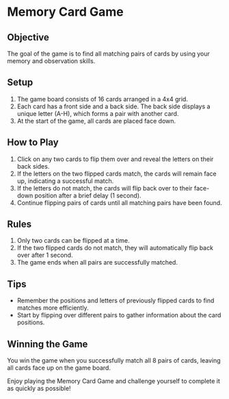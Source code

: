# Memory Card Game

## Objective
The goal of the game is to find all matching pairs of cards by using your memory and observation skills.

## Setup
1. The game board consists of 16 cards arranged in a 4x4 grid.
2. Each card has a front side and a back side. The back side displays a unique letter (A-H), which forms a pair with another card.
3. At the start of the game, all cards are placed face down.

## How to Play
1. Click on any two cards to flip them over and reveal the letters on their back sides.
2. If the letters on the two flipped cards match, the cards will remain face up, indicating a successful match.
3. If the letters do not match, the cards will flip back over to their face-down position after a brief delay (1 second).
4. Continue flipping pairs of cards until all matching pairs have been found.

## Rules
1. Only two cards can be flipped at a time.
2. If the two flipped cards do not match, they will automatically flip back over after 1 second.
3. The game ends when all pairs are successfully matched.

## Tips
- Remember the positions and letters of previously flipped cards to find matches more efficiently.
- Start by flipping over different pairs to gather information about the card positions.

## Winning the Game
You win the game when you successfully match all 8 pairs of cards, leaving all cards face up on the game board.

Enjoy playing the Memory Card Game and challenge yourself to complete it as quickly as possible!
